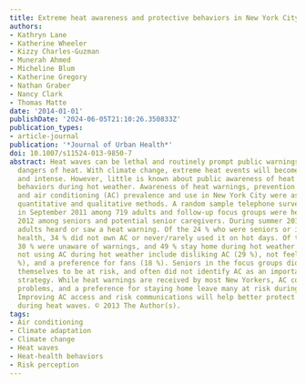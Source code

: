 ```yaml
---
title: Extreme heat awareness and protective behaviors in New York City
authors:
- Kathryn Lane
- Katherine Wheeler
- Kizzy Charles-Guzman
- Munerah Ahmed
- Micheline Blum
- Katherine Gregory
- Nathan Graber
- Nancy Clark
- Thomas Matte
date: '2014-01-01'
publishDate: '2024-06-05T21:10:26.350833Z'
publication_types:
- article-journal
publication: '*Journal of Urban Health*'
doi: 10.1007/s11524-013-9850-7
abstract: Heat waves can be lethal and routinely prompt public warnings about the
  dangers of heat. With climate change, extreme heat events will become more frequent
  and intense. However, little is known about public awareness of heat warnings or
  behaviors during hot weather. Awareness of heat warnings, prevention behaviors,
  and air conditioning (AC) prevalence and use in New York City were assessed using
  quantitative and qualitative methods. A random sample telephone survey was conducted
  in September 2011 among 719 adults and follow-up focus groups were held in winter
  2012 among seniors and potential senior caregivers. During summer 2011, 79 % of
  adults heard or saw a heat warning. Of the 24 % who were seniors or in fair or poor
  health, 34 % did not own AC or never/rarely used it on hot days. Of this subgroup,
  30 % were unaware of warnings, and 49 % stay home during hot weather. Reasons for
  not using AC during hot weather include disliking AC (29 %), not feeling hot (19
  %), and a preference for fans (18 %). Seniors in the focus groups did not perceive
  themselves to be at risk, and often did not identify AC as an important health protection
  strategy. While heat warnings are received by most New Yorkers, AC cost, risk perception
  problems, and a preference for staying home leave many at risk during heat waves.
  Improving AC access and risk communications will help better protect the most vulnerable
  during heat waves. © 2013 The Author(s).
tags:
- Air conditioning
- Climate adaptation
- Climate change
- Heat waves
- Heat-health behaviors
- Risk perception
---
```

